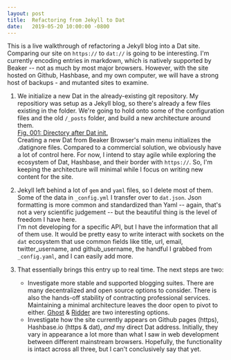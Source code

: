 ```yaml
---
layout: post
title:  Refactoring from Jekyll to Dat
date:   2019-05-20 10:00:00 -0800
---
```

This is a live walkthrough of refactoring a Jekyll blog into a Dat site. Comparing our site on `https://` to `dat://` is going to be interesting. I'm currently encoding entries in markdown, which is natively supported by Beaker -- not as much by most major browsers. However, with the site hosted on Github, Hashbase, and my own computer, we will have a strong host of backups - and mutanted sites to examine. 

1. We initialize a new Dat in the already-existing git repository. My repositiory was setup as a Jekyll blog, so there's already a few files existing in the folder. We're going to hold onto some of the configuration files and the old `/_posts` folder, and build a new architecture around them.  
 [Fig. 001: Directory after Dat init.](2019-05-22-dir-after-dat-init.PNG)  
 Creating a new Dat from Beaker Browser's main menu initializes the .datignore files. Compared to a commercial solution, we obviously have a lot of control here. For now, I intend to stay agile while exploring the ecosystem of Dat, Hashbase, and their border with `https://`. So, I'm keeping the architecture will minimal while I focus on writing new content for the site. 

2. Jekyll left behind a lot of `gem` and `yaml` files, so I delete most of them. Some of the data in `_config.yml` I transfer over to `dat.json`. Json formatting is more common and standardized than Yaml -- again, that's not a very scientific judgement -- but the beautiful thing is the level of freedom I have here.  
 I'm not developing for a specific API, but I have the information that all of them use. It would be pretty easy to write interact with sockets on the `dat` ecosystem that use common fields like title, url, email, twitter_username, and github_username, the handful I grabbed from `_config.yaml`, and I can easily add more.

3. That essentially brings this entry up to real time. The next steps are two:
    + Investigate more stable and supported blogging suites. There are many decentralized and open source options to consider. There is also the hands-off stability of contracting professional services. Maintaining a minimal architecture leaves the door open to pivot to either. [Ghost](https://ghost.org/) & [Ridder](dat://ridder.seed.hex22.org/) are two interesting options.  
    + Investigate how the site currently appears on Github pages (https), Hashbase.io (https & dat), *and* my direct Dat address. Initially, they vary in appearance a lot more than what I saw in web development between different mainstream browsers. Hopefully, the functionality is intact across all three, but I can't conclusively say that yet. 